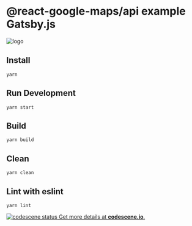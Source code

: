 # @react-google-maps/api example Gatsby.js

![logo](https://raw.githubusercontent.com/JustFly1984/react-google-maps-api/master/logo.png)

## Install

```#!/bin/bash
yarn
```

## Run Development

```#!/bin/bash
yarn start
```

## Build

```#!/bin/bash
yarn build
```

## Clean

```#!/bin/bash
yarn clean
```

## Lint with eslint

```#!/bin/bash
yarn lint
```

[![codescene status](https://codescene.io/projects/6352/status.svg) Get more details at **codescene.io**.](https://codescene.io/projects/6352/jobs/latest-successful/results)
